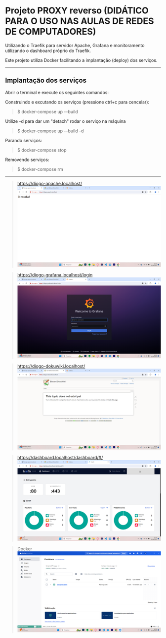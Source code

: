  # Projeto PROXY reverso  (DIDÁTICO PARA O USO NAS AULAS DE REDES DE COMPUTADORES)

 Utilizando o Traefik para servidor Apache, Grafana e monitoramento utilizando o dashboard próprio do Traefik.
    
Este projeto utiliza Docker facilitando a implantação (deploy) dos serviços. 
 ***

 ## Implantação dos serviços
 Abrir o terminal e execute os seguintes comandos:

Construindo e excutando os serviços (pressione ctrl+c para cencelar):

 > $ docker-compose up --build

 Utilize -d para dar um "detach" rodar o serviço na máquina

> $ docker-compose up --build -d

Parando serviços: 
> $ docker-compose stop

Removendo serviços: 
> $ docker-compose rm
***
  
 > https://diogo-apache.localhost/
![doc](doc/apache.png)

> https://diogo-grafana.localhost/login
![Grafana](doc/grafana.png)

 > https://diogo-dokuwiki.localhost/
![DocuWiki](doc/docuwiki.png)

 > https://dashboard.localhost/dashboard/#/
![Trafik](doc/dashboard.png)

 > Docker
![Docker](doc/docker.png)